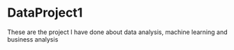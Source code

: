 # DataProject1
These are the project I have done about data analysis, machine learning and business analysis
